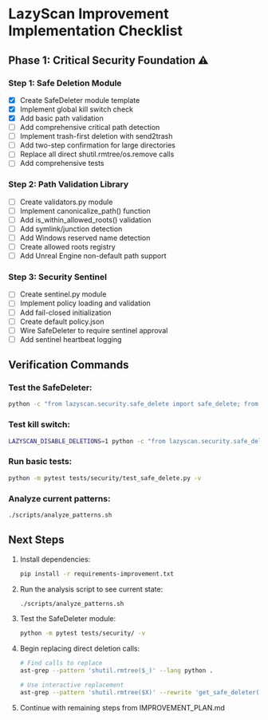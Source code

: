 # LazyScan Improvement Implementation Checklist

## Phase 1: Critical Security Foundation ⚠️

### Step 1: Safe Deletion Module
- [x] Create SafeDeleter module template
- [x] Implement global kill switch check  
- [x] Add basic path validation
- [ ] Add comprehensive critical path detection
- [ ] Implement trash-first deletion with send2trash
- [ ] Add two-step confirmation for large directories
- [ ] Replace all direct shutil.rmtree/os.remove calls
- [ ] Add comprehensive tests

### Step 2: Path Validation Library  
- [ ] Create validators.py module
- [ ] Implement canonicalize_path() function
- [ ] Add is_within_allowed_roots() validation
- [ ] Add symlink/junction detection
- [ ] Add Windows reserved name detection
- [ ] Create allowed roots registry
- [ ] Add Unreal Engine non-default path support

### Step 3: Security Sentinel
- [ ] Create sentinel.py module
- [ ] Implement policy loading and validation
- [ ] Add fail-closed initialization
- [ ] Create default policy.json
- [ ] Wire SafeDeleter to require sentinel approval
- [ ] Add sentinel heartbeat logging

## Verification Commands

### Test the SafeDeleter:
```bash
python -c "from lazyscan.security.safe_delete import safe_delete; from pathlib import Path; safe_delete(Path('/tmp/test'), dry_run=True)"
```

### Test kill switch:
```bash
LAZYSCAN_DISABLE_DELETIONS=1 python -c "from lazyscan.security.safe_delete import SafeDeleter; SafeDeleter().delete(Path('/tmp/test'), dry_run=False)"
```

### Run basic tests:
```bash
python -m pytest tests/security/test_safe_delete.py -v
```

### Analyze current patterns:
```bash
./scripts/analyze_patterns.sh
```

## Next Steps

1. Install dependencies:
   ```bash
   pip install -r requirements-improvement.txt
   ```

2. Run the analysis script to see current state:
   ```bash
   ./scripts/analyze_patterns.sh
   ```

3. Test the SafeDeleter module:
   ```bash
   python -m pytest tests/security/ -v
   ```

4. Begin replacing direct deletion calls:
   ```bash
   # Find calls to replace
   ast-grep --pattern 'shutil.rmtree($_)' --lang python .
   
   # Use interactive replacement
   ast-grep --pattern 'shutil.rmtree($X)' --rewrite 'get_safe_deleter().delete(Path($X), mode=DeletionMode.PERMANENT, dry_run=False)' --interactive
   ```

5. Continue with remaining steps from IMPROVEMENT_PLAN.md
